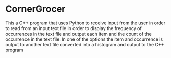 # CornerGrocer
This a C++ program that uses Python to receive input from the user in order to read from an input text file in order to display the frequency of occurrences in the text file and output each item and the count of the occurrence in the text file. In one of the options the item and occurrence is output to another text file converted into a histogram and output to the C++ program
